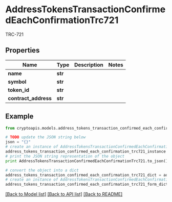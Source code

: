 # AddressTokensTransactionConfirmedEachConfirmationTrc721

TRC-721

## Properties
Name | Type | Description | Notes
------------ | ------------- | ------------- | -------------
**name** | **str** |  | 
**symbol** | **str** |  | 
**token_id** | **str** |  | 
**contract_address** | **str** |  | 

## Example

```python
from cryptoapis.models.address_tokens_transaction_confirmed_each_confirmation_trc721 import AddressTokensTransactionConfirmedEachConfirmationTrc721

# TODO update the JSON string below
json = "{}"
# create an instance of AddressTokensTransactionConfirmedEachConfirmationTrc721 from a JSON string
address_tokens_transaction_confirmed_each_confirmation_trc721_instance = AddressTokensTransactionConfirmedEachConfirmationTrc721.from_json(json)
# print the JSON string representation of the object
print AddressTokensTransactionConfirmedEachConfirmationTrc721.to_json()

# convert the object into a dict
address_tokens_transaction_confirmed_each_confirmation_trc721_dict = address_tokens_transaction_confirmed_each_confirmation_trc721_instance.to_dict()
# create an instance of AddressTokensTransactionConfirmedEachConfirmationTrc721 from a dict
address_tokens_transaction_confirmed_each_confirmation_trc721_form_dict = address_tokens_transaction_confirmed_each_confirmation_trc721.from_dict(address_tokens_transaction_confirmed_each_confirmation_trc721_dict)
```
[[Back to Model list]](../README.md#documentation-for-models) [[Back to API list]](../README.md#documentation-for-api-endpoints) [[Back to README]](../README.md)


